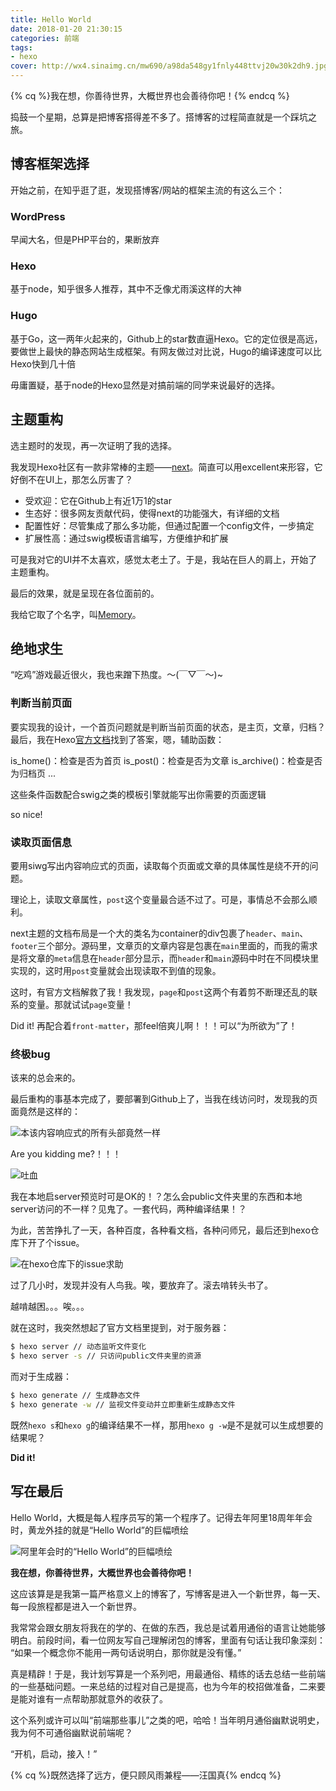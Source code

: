 ```yaml
---
title: Hello World
date: 2018-01-20 21:30:15
categories: 前端
tags:
- hexo
cover: http://wx4.sinaimg.cn/mw690/a98da548gy1fnly448ttvj20w30k2dh9.jpg
---
```

{% cq %}我在想，你善待世界，大概世界也会善待你吧！{% endcq %}

捣鼓一个星期，总算是把博客搭得差不多了。搭博客的过程简直就是一个踩坑之旅。

## 博客框架选择

开始之前，在知乎逛了逛，发现搭博客/网站的框架主流的有这么三个：

### WordPress

早闻大名，但是PHP平台的，果断放弃

### Hexo

基于node，知乎很多人推荐，其中不乏像尤雨溪这样的大神

### Hugo

基于Go，这一两年火起来的，Github上的star数直逼Hexo。它的定位很是高远，要做世上最快的静态网站生成框架。有网友做过对比说，Hugo的编译速度可以比Hexo快到几十倍

毋庸置疑，基于node的Hexo显然是对搞前端的同学来说最好的选择。

## 主题重构

选主题时的发现，再一次证明了我的选择。

我发现Hexo社区有一款非常棒的主题——[next](http://theme-next.iissnan.com/)。简直可以用excellent来形容，它好倒不在UI上，那怎么厉害了？

* 受欢迎：它在Github上有近1万1的star
* 生态好：很多网友贡献代码，使得next的功能强大，有详细的文档
* 配置性好：尽管集成了那么多功能，但通过配置一个config文件，一步搞定
* 扩展性高：通过swig模板语言编写，方便维护和扩展

可是我对它的UI并不太喜欢，感觉太老土了。于是，我站在巨人的肩上，开始了主题重构。

最后的效果，就是呈现在各位面前的。

我给它取了个名字，叫[Memory](https://github.com/AlbertXiao1994/hexo-theme-memory)。

## 绝地求生

“吃鸡”游戏最近很火，我也来蹭下热度。～(￣▽￣～)~

### 判断当前页面

要实现我的设计，一个首页问题就是判断当前页面的状态，是主页，文章，归档？最后，我在Hexo[官方文档](https://hexo.io/zh-cn/docs/helpers.html#条件函数)找到了答案，嗯，辅助函数：

is_home()：检查是否为首页
is_post()：检查是否为文章
is_archive()：检查是否为归档页
...

这些条件函数配合swig之类的模板引擎就能写出你需要的页面逻辑

so nice!

### 读取页面信息

要用siwg写出内容响应式的页面，读取每个页面或文章的具体属性是绕不开的问题。

理论上，读取文章属性，`post`这个变量最合适不过了。可是，事情总不会那么顺利。

next主题的文档布局是一个大的类名为container的div包裹了`header`、`main`、`footer`三个部分。源码里，文章页的文章内容是包裹在`main`里面的，而我的需求是将文章的`meta`信息在`header`部分显示，而`header`和`main`源码中时在不同模块里实现的，这时用`post`变量就会出现读取不到值的现象。

这时，有官方文档解救了我！我发现，`page`和`post`这两个有着剪不断理还乱的联系的变量。那就试试`page`变量！

Did it! 再配合着`front-matter`，那feel倍爽儿啊！！！可以“为所欲为”了！

### 终极bug

该来的总会来的。

最后重构的事基本完成了，要部署到Github上了，当我在线访问时，发现我的页面竟然是这样的：

![本该内容响应式的所有头部竟然一样](http://wx2.sinaimg.cn/mw690/a98da548gy1fnnh3vtiacj20go09imy2.jpg)

Are you kidding me?！！！

![吐血](http://wx4.sinaimg.cn/mw690/a98da548gy1fnnj3zf69vg206y02mwgk.gif)

我在本地启server预览时可是OK的！？怎么会public文件夹里的东西和本地server访问的不一样？见鬼了。一套代码，两种编译结果！？

为此，苦苦挣扎了一天，各种百度，各种看文档，各种问师兄，最后还到hexo仓库下开了个issue。

![在hexo仓库下的issue求助](http://wx1.sinaimg.cn/mw690/a98da548gy1fnnhl2lz8mj20dw06qq39.jpg)

过了几小时，发现并没有人鸟我。唉，要放弃了。滚去啃转头书了。

越啃越困。。。唉。。。

就在这时，我突然想起了官方文档里提到，对于服务器：

``` bash
$ hexo server // 动态监听文件变化
$ hexo server -s // 只访问public文件夹里的资源
```
而对于生成器：

``` bash
$ hexo generate // 生成静态文件
$ hexo generate -w // 监视文件变动并立即重新生成静态文件
```

既然`hexo s`和`hexo g`的编译结果不一样，那用`hexo g -w`是不是就可以生成想要的结果呢？

**Did it!**

## 写在最后
Hello World，大概是每人程序员写的第一个程序了。记得去年阿里18周年年会时，黄龙外挂的就是“Hello World”的巨幅喷绘

![阿里年会时的“Hello World”的巨幅喷绘](http://wx1.sinaimg.cn/mw690/a98da548gy1fnni1f2ep1j20k00dcjrx.jpg)

**我在想，你善待世界，大概世界也会善待你吧！**

这应该算是是我第一篇严格意义上的博客了，写博客是进入一个新世界，每一天、每一段旅程都是进入一个新世界。

我常常会跟女朋友将我在的学的、在做的东西，我总是试着用通俗的语言让她能够明白。前段时间，看一位网友写自己理解闭包的博客，里面有句话让我印象深刻：
“如果一个概念你不能用一两句话说明白，那你就是没有懂。”

真是精辟！于是，我计划写算是一个系列吧，用最通俗、精练的话去总结一些前端的一些基础问题。一来总结的过程对自己是提高，也为今年的校招做准备，二来要是能对谁有一点帮助那就意外的收获了。

这个系列或许可以叫“前端那些事儿”之类的吧，哈哈！当年明月通俗幽默说明史，我为何不可通俗幽默说前端呢？

“开机，启动，接入！”

{% cq %}既然选择了远方，便只顾风雨兼程——汪国真{% endcq %}

